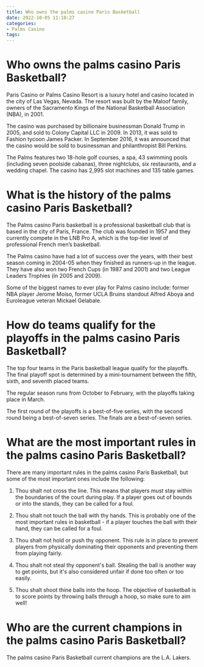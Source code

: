 ```yaml
---
title: Who owns the palms casino Paris Basketball 
date: 2022-10-05 11:10:27
categories:
- Palms Casino
tags:
---
```



#  Who owns the palms casino Paris Basketball? 

Paris Casino or Palms Casino Resort is a luxury hotel and casino located in the city of Las Vegas, Nevada. The resort was built by the Maloof family, owners of the Sacramento Kings of the National Basketball Association (NBA), in 2001.

The casino was purchased by billionaire businessman Donald Trump in 2005, and sold to Colony Capital LLC in 2009. In 2013, it was sold to Fashion tycoon James Packer. In September 2016, it was announced that the casino would be sold to businessman and philanthropist Bill Perkins.

The Palms features two 18-hole golf courses, a spa, 43 swimming pools (including seven poolside cabanas), three nightclubs, six restaurants, and a wedding chapel. The casino has 2,995 slot machines and 135 table games.

#  What is the history of the palms casino Paris Basketball? 

The Palms casino Paris basketball is a professional basketball club that is based in the city of Paris, France. The club was founded in 1957 and they currently compete in the LNB Pro A, which is the top-tier level of professional French men’s basketball.

The Palms casino have had a lot of success over the years, with their best season coming in 2004-05 when they finished as runners-up in the league. They have also won two French Cups (in 1987 and 2001) and two League Leaders Trophies (in 2005 and 2009).

Some of the biggest names to ever play for Palms casino include: former NBA player Jerome Moiso, former UCLA Bruins standout Alfred Aboya and Euroleague veteran Mickael Gelabale.

#  How do teams qualify for the playoffs in the palms casino Paris Basketball? 

The top four teams in the Paris basketball league qualify for the playoffs. The final playoff spot is determined by a mini-tournament between the fifth, sixth, and seventh placed teams.

The regular season runs from October to February, with the playoffs taking place in March.

The first round of the playoffs is a best-of-five series, with the second round being a best-of-seven series. The finals are a best-of-seven series.

#  What are the most important rules in the palms casino Paris Basketball? 

There are many important rules in the palms casino Paris Basketball, but some of the most important ones include the following:
1. Thou shalt not cross the line. This means that players must stay within the boundaries of the court during play. If a player goes out of bounds or into the stands, they can be called for a foul.

2. Thou shalt not touch the ball with thy hands. This is probably one of the most important rules in basketball - if a player touches the ball with their hand, they can be called for a foul.

3. Thou shalt not hold or push thy opponent. This rule is in place to prevent players from physically dominating their opponents and preventing them from playing fairly.

4. Thou shalt not steal thy opponent's ball. Stealing the ball is another way to get points, but it's also considered unfair if done too often or too easily.

5. Thou shalt shoot thine balls into the hoop. The objective of basketball is to score points by throwing balls through a hoop, so make sure to aim well!

#  Who are the current champions in the palms casino Paris Basketball?

The palms casino Paris Basketball current champions are the L.A. Lakers.